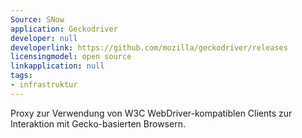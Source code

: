 ```yaml
---
Source: SNow
application: Geckodriver
developer: null
developerlink: https://github.com/mozilla/geckodriver/releases
licensingmodel: open source
linkapplication: null
tags:
- infrastruktur
---
```

Proxy zur Verwendung von W3C WebDriver-kompatiblen Clients zur Interaktion mit Gecko-basierten Browsern.
